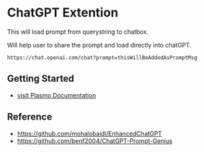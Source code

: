 # ChatGPT Extention

This will load prompt from querystring to chatbox.

Will help user to share the prompt and load directly into chatGPT.

```
https://chat.openai.com/chat?prompt=thisWillBeAddedAsPromptMsg
```

## Getting Started

- [visit Plasmo Documentation](https://docs.plasmo.com/)

## Reference

- https://github.com/mohalobaidi/EnhancedChatGPT
- https://github.com/benf2004/ChatGPT-Prompt-Genius
